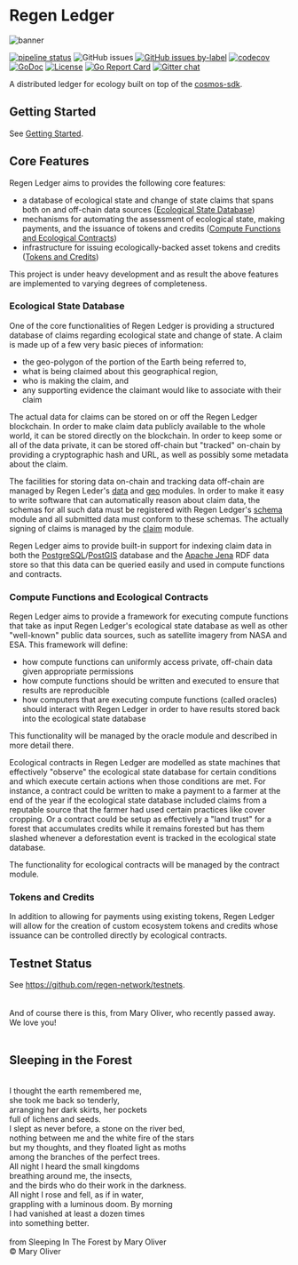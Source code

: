# Regen Ledger
![banner](docs/regen-network-image.jpg)

[![pipeline status](https://gitlab.com/regen-network/regen-ledger/badges/master/pipeline.svg)](https://gitlab.com/regen-network/regen-ledger/commits/master)
![GitHub issues](https://img.shields.io/github/issues/regen-network/regen-ledger.svg)
[![GitHub issues by-label](https://img.shields.io/github/issues/regen-network/regen-ledger/good%20first%20issue.svg)](https://github.com/regen-network/regen-ledger/issues?q=is%3Aissue+is%3Aopen+label%3A%22good+first+issue%22)
[![codecov](https://codecov.io/gh/regen-network/regen-ledger/branch/master/graph/badge.svg)](https://codecov.io/gh/regen-network/regen-ledger)
[![GoDoc](https://godoc.org/github.com/regen-network/regen-ledger?status.svg)](http://godoc.org/github.com/regen-network/regen-ledger)
[![License](https://img.shields.io/badge/License-Apache%202.0-blue.svg)](https://opensource.org/licenses/Apache-2.0)
[![Go Report Card](https://goreportcard.com/badge/github.com/regen-network/regen-ledger)](https://goreportcard.com/report/github.com/regen-network/regen-ledger)
[![Gitter chat](https://badges.gitter.im/regen-network/regen-ledger.png)](https://gitter.im/regen-network/regen-ledger "Gitter chat")


A distributed ledger for ecology built on top of the 
[cosmos-sdk](http://github.com/cosmos/cosmos-sdk).

## Getting Started

See [Getting Started](docs/getting_started.md).

## Core Features

Regen Ledger aims to provides the following core features:
* a database of ecological state and change of state claims that spans both
on and off-chain data sources ([Ecological State Database](#ecological-state-database))
* mechanisms for automating the assessment of ecological state, making payments,
and the issuance of tokens and credits ([Compute Functions and Ecological Contracts](#compute-functions-and-ecological-contracts))
* infrastructure for issuing ecologically-backed asset tokens and credits ([Tokens and Credits](#tokens-and-credits))

This project is under heavy development and as result the above features are
implemented to varying degrees of completeness.

### Ecological State Database

One of the core functionalities of Regen Ledger is providing a structured
database of claims regarding ecological state and change of state. A claim is
made up of a few very basic pieces of information:
- the geo-polygon of the portion of the Earth being referred to,
- what is being claimed about this geographical region,
- who is making the claim, and
- any supporting evidence the claimant would like to associate with their claim
 
The actual data for claims can be stored on or off the Regen Ledger blockchain. 
In order to make claim data publicly available to the whole world, it can
be stored directly on the blockchain. In order to keep some or all of the
data private, it can be stored off-chain but "tracked" on-chain by
providing a cryptographic hash and URL, as well as possibly some metadata about
the claim. 

The facilities for storing data on-chain and tracking data off-chain
are managed by Regen Leder's [data](https://godoc.org/github.com/regen-network/regen-ledger/x/data)
and [geo](https://godoc.org/github.com/regen-network/regen-ledger/x/geo) modules.
In order to make it easy to write software that can automatically reason about
claim data, the schemas for all such data must be registered with Regen
Ledger's [schema](https://godoc.org/github.com/regen-network/regen-ledger/x/schema)
module and all submitted data must conform to these schemas. The actually
signing of claims is managed by the [claim](https://godoc.org/github.com/regen-network/regen-ledger/x/claim)
module.

Regen Ledger aims to provide built-in support for indexing claim data in
both the [PostgreSQL](https://www.postgresql.org)/[PostGIS](https://postgis.net)
database and the [Apache Jena](https://jena.apache.org)
RDF data store so that this data can be queried easily and used in compute
functions and contracts.

### Compute Functions and Ecological Contracts

Regen Ledger aims to provide a framework for executing compute functions that
take as input Regen Ledger's ecological state database as well as other "well-known"
public data sources, such as satellite imagery from NASA and ESA. This framework
will define:
- how compute functions can uniformly access private, off-chain data
given appropriate permissions
- how compute functions should be written and executed to ensure that results
are reproducible
- how computers that are executing compute functions (called oracles) should 
interact with Regen Ledger in order to have results stored back into the
ecological state database

This functionality will be managed by the oracle module and described in more detail there.

Ecological contracts in Regen Ledger are modelled as state machines that effectively "observe"
the ecological state database for certain conditions and which execute certain
actions when those conditions are met. For instance, a contract could
be written to make a payment to a farmer at the end of the year if the ecological
state database included claims from a reputable source that the farmer had
used certain practices like cover cropping. Or a contract could be setup as
effectively a "land trust" for a forest that accumulates credits while it
remains forested but has them slashed whenever a deforestation event is tracked
in the ecological state database.

The functionality for ecological contracts will be managed by the contract module.

### Tokens and Credits

In addition to allowing for payments using existing tokens, Regen Ledger will
allow for the creation of custom ecosystem tokens and credits whose issuance
can be controlled directly by ecological contracts.

## Testnet Status

See https://github.com/regen-network/testnets.
<br />
<br />
<br />
And of course there is this, from Mary Oliver, who recently passed away. <br />
We love you! <br />
<br />
## Sleeping in the Forest<br />
<br />
I thought the earth remembered me,<br />
she took me back so tenderly,<br />
arranging her dark skirts, her pockets<br />
full of lichens and seeds.<br />
I slept as never before, a stone on the river bed,<br />
nothing between me and the white fire of the stars<br />
but my thoughts, and they floated light as moths<br />
among the branches of the perfect trees.<br />
All night I heard the small kingdoms<br />
breathing around me, the insects,<br />
and the birds who do their work in the darkness.<br />
All night I rose and fell, as if in water,<br />
grappling with a luminous doom. By morning<br />
I had vanished at least a dozen times<br />
into something better.<br />
<br />
from Sleeping In The Forest by Mary Oliver<br />
© Mary Oliver<br />
